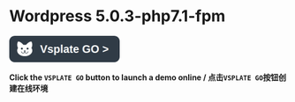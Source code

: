 # Wordpress 5.0.3-php7.1-fpm

<a href="https://www.vsplate.com/?docker-compose=https://github.com/vsplate/dcenvs/wordpress/5.0.3-php7.1-fpm"><img alt="VSPLATE GO" src="https://raw.githubusercontent.com/vsplate/images/master/vsgo_btn.png" width="200px"></a>

**Click the `VSPLATE GO` button to launch a demo online / 点击`VSPLATE GO`按钮创建在线环境**